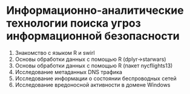 # Информационно-аналитические технологии поиска угроз информационной безопасности
1. Знакомство с языком R и swirl
2. Основы обработки данных с помощью R (dplyr->starwars)
3. Основы обработки данных с помощью R (пакет nycflights13)
4. Исследование метаданных DNS трафика
5. Исследование информации о состоянии беспроводных
сетей
6. Исследование вредоносной активности в домене Windows
